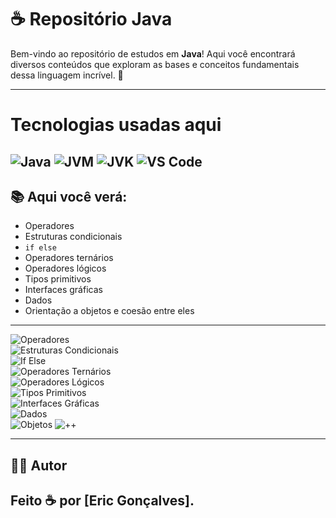 
# ☕ Repositório Java

Bem-vindo ao repositório de estudos em **Java**! Aqui você encontrará diversos conteúdos que exploram as bases e conceitos fundamentais dessa linguagem incrível. 🚀

---
# Tecnologias usadas aqui 

![Java](https://img.shields.io/badge/Java-FF6F00?style=for-the-badge&logo=java&logoColor=white) ![JVM](https://img.shields.io/badge/JVM-FF6F00?style=for-the-badge&logo=java&logoColor=white) ![JVK](https://img.shields.io/badge/JVK-FF6F00?style=for-the-badge&logo=java&logoColor=white)  ![VS Code](https://img.shields.io/badge/VS_Code-FF6F00?style=for-the-badge&logo=visual-studio-code&logoColor=white)
---

## 📚 Aqui você verá:

- Operadores
- Estruturas condicionais
- `if else`
- Operadores ternários
- Operadores lógicos
- Tipos primitivos
- Interfaces gráficas
- Dados
- Orientação a objetos e coesão entre eles

---


![Operadores](https://img.shields.io/badge/Operadores-FFA500?style=for-the-badge&logo=java&logoColor=white)  
![Estruturas Condicionais](https://img.shields.io/badge/Estruturas%20Condicionais-FFA500?style=for-the-badge&logo=java&logoColor=white)  
![If Else](https://img.shields.io/badge/If%20Else-FFA500?style=for-the-badge&logo=java&logoColor=white)  
![Operadores Ternários](https://img.shields.io/badge/Operadores%20Ternários-FFA500?style=for-the-badge&logo=java&logoColor=white)  
![Operadores Lógicos](https://img.shields.io/badge/Operadores%20Lógicos-FFA500?style=for-the-badge&logo=java&logoColor=white)  
![Tipos Primitivos](https://img.shields.io/badge/Tipos%20Primitivos-FFA500?style=for-the-badge&logo=java&logoColor=white)  
![Interfaces Gráficas](https://img.shields.io/badge/Interfaces%20Gráficas-FFA500?style=for-the-badge&logo=java&logoColor=white)  
![Dados](https://img.shields.io/badge/Dados-FFA500?style=for-the-badge&logo=java&logoColor=white)  
![Objetos](https://img.shields.io/badge/Objetos-4CAF50?style=for-the-badge&logo=java&logoColor=white)
![++](https://img.shields.io/badge/++-FFA500?style=for-the-badge&logo=java&logoColor=white)

---

## 🧑‍💻 Autor

Feito ☕ por **[Eric Gonçalves]**.
---





